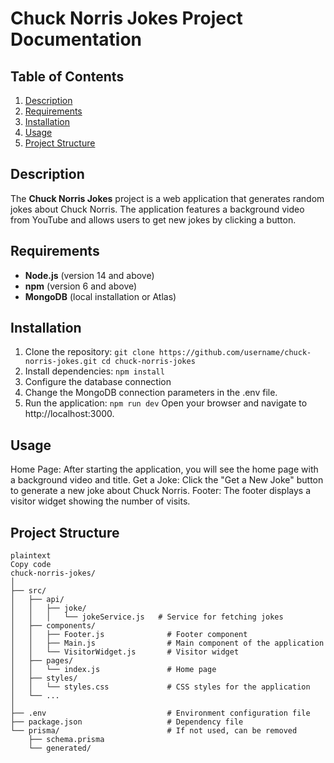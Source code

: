 # Chuck Norris Jokes Project Documentation

## Table of Contents
1. [Description](#description)
2. [Requirements](#requirements)
3. [Installation](#installation)
4. [Usage](#usage)
5. [Project Structure](#project-structure)

## Description
The **Chuck Norris Jokes** project is a web application that generates random jokes about Chuck Norris. The application features a background video from YouTube and allows users to get new jokes by clicking a button.

## Requirements
- **Node.js** (version 14 and above)
- **npm** (version 6 and above)
- **MongoDB** (local installation or Atlas)

## Installation
1. Clone the repository:
   `git clone https://github.com/username/chuck-norris-jokes.git
   cd chuck-norris-jokes`
2. Install dependencies:
 `npm install`
3. Configure the database connection
4. Change the MongoDB connection parameters in the .env file.
5. Run the application:
`npm run dev`
Open your browser and navigate to http://localhost:3000.

## Usage

Home Page: After starting the application, you will see the home page with a background video and title.
Get a Joke: Click the "Get a New Joke" button to generate a new joke about Chuck Norris.
Footer: The footer displays a visitor widget showing the number of visits.

## Project Structure
```
plaintext
Copy code
chuck-norris-jokes/
│
├── src/
│   ├── api/
│   │   ├── joke/
│   │   │   └── jokeService.js   # Service for fetching jokes
│   ├── components/
│   │   ├── Footer.js              # Footer component
│   │   ├── Main.js                # Main component of the application
│   │   └── VisitorWidget.js       # Visitor widget
│   ├── pages/
│   │   └── index.js               # Home page
│   ├── styles/
│   │   └── styles.css             # CSS styles for the application
│   └── ...
│
├── .env                           # Environment configuration file
├── package.json                   # Dependency file
└── prisma/                        # If not used, can be removed
    ├── schema.prisma             
    └── generated/                
```
